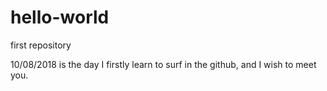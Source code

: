# hello-world
first repository

10/08/2018 is the day I firstly learn to surf in the github, and
I wish to meet you.

